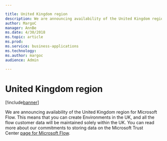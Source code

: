 ```yaml
---

title: United Kingdom region
description: We are announcing availability of the United Kingdom region for Microsoft Flow.
author: MargoC
manager: AnnBe
ms.date: 4/30/2018
ms.topic: article
ms.prod: 
ms.service: business-applications
ms.technology: 
ms.author: margoc
audience: Admin

---
```

#  United Kingdom region




[!include[banner](../../../includes/banner.md)]

We are announcing availability of the United Kingdom region for Microsoft Flow.
This means that you can create Environments in the UK, and all the flow customer
data will be maintained solely within the UK. You can read more about our
commitments to storing data on the Microsoft Trust Center [page for Microsoft
Flow](https://www.microsoft.com/en-us/TrustCenter/CloudServices/business-application-platform/data-location).
